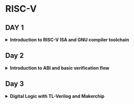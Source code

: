 # RISC-V
## DAY 1
<details>
<summary><strong>Introduction to RISC-V ISA and GNU compiler toolchain
</strong></summary>
 
  ## Installation
  
<details>
 
  <summary><strong>Steps to install Risc-Tools</strong></summary>

 Clone the  mentioned RISC-V Toolchain repository
  ```
git clone https://github.com/kunalg123/riscv_workshop_collaterals.git
cd riscv_workshop_collaterals
chmod +x run.sh
./run.sh
```
  
Once we run it we have to type the following command:

```

cd ~/riscv_toolchain/iverilog/
git checkout --track -b v10-branch origin/v10-branch
git pull 
chmod 777 autoconf.sh 
./autoconf.sh 
./configure 
make
sudo make install

```
After installation we will add following path to our .bashrc file at the last of the file :
```

gedit .bashrc
#Instead of shivangi put your username
export PATH="/home/shivangi/riscv_toolchain/riscv64-unknown-elf-gcc-8.3.0-2019.08.0-x86_64-linux-ubuntu14/bin:$PATH" #Type at last line # close the bashrc and type
source .bashrc

```
Test installation using following command:
```
riscv64-unknown-elf-gcc --version
```

</details>

## Introduction to RISC-V basic keywords
<details><summary><strong>What is Risc-v?</strong></summary><br>
RISC-V is an open-source instruction set architecture used to develop custom processors for a variety of applications, from embedded designs to supercomputers.

 RISC-V is a load-store architecture, meaning three things:
    
  (i) Its arithmetic instructions operate only on registers.
  
  (ii) Only load and store instructions transfer data to and from memory.
  
  (iii) Data must first be loaded into a register before it can be operated on.

  ![Screenshot from 2023-08-19 00-34-30](https://github.com/Shivangi2207/RISC-V/assets/140998647/1090fd1c-47a9-4387-8070-7ee4b14c2b80)

Now as in the figure shown above we want to see our C programm on a hardware which have this particular layout. Then we have to pass this information to this harware .
The C program is first complied using complier and then converted into a assembly  language ,like the Risc-v assembler language program as shown. Then this assembly language program got converted into machine level language (binary signals).
Finally obtained bits can easily be implemented on the desired layout and we will get our required result.

## How apps and application software runs on hardware?

![Screenshot from 2023-08-19 01-20-56](https://github.com/Shivangi2207/RISC-V/assets/140998647/2cd6e945-80d5-4660-81b9-bd2d6e42ae30)

So basically the application software enters into the system software block, and system software inturns convert the application software in the binary language.
system software have OS,Compiler, Assembler . OS gives output in some programming language like C,C++,JAVA etc these are the fed to the complier and we get set of instructions and once we get the instructions the next job of the assembler is to  convert the instructions into  respective binary code i.e machine language.
then this output is fed to the hardware and hardware can easily understand the job.

The different instructions included in RISC-V are listed below.

   1. Pseudo instructions - For e.g- mv,li,ret etc
   2. Base integer instruction (RV64I, RV32I)-For e.g-lui,addi etc
   3. Multiply extension (RV64M) -For e.g- mulw,divw etc
   4. Single and double floating point instruction (RV64F, RV64D) -For e.g flw,fadd etc
   5. Application binary instruction
   6. Memory allocation and stack pointer

</details>
<details><summary><strong>Labwork for RISC-V software toolchain
</strong></summary>

## Lab 1:C Program To Compute Sum From 1 to N

## Code 
```
#include <stdio.h>

int main () {
	int i,sum = 0, n = 6;
	for (i = 1; i <=n; ++i) {
		sum += i;
	}
	printf("The sum of the number from 1 to %d is %d\n", n,sum);
	return 0;
	}
```
## Commands to run:

```
gcc sum1ton.c
./a.out

```
## Output:

![Screenshot from 2023-08-19 01-39-09](https://github.com/Shivangi2207/RISC-V/assets/140998647/0897bb6a-8c74-4a0a-bc15-8c790702ac5d)

## Lab 2: RISCV GCC compile And Disassemble

## commands  
```
riscv64-unknown-elf-gcc -O1 -mabi=lp64 -march=rv64i -o sum1ton.o sum1ton.c


```
To list the details of the file
```
ls -ltr sum1ton.o
```
![Screenshot from 2023-08-19 02-14-51](https://github.com/Shivangi2207/RISC-V/assets/140998647/f2efcafc-4b9d-41ba-802e-d318c902aefe)

To deassemble the object file
```

riscv64-unknown-elf-objdump sum1ton -d sum1ton.o

```
Below image shows the disassembled file sum1to6.o with main function highlighted.
![Screenshot from 2023-08-19 01-53-15](https://github.com/Shivangi2207/RISC-V/assets/140998647/0f6ec07b-5819-4e14-a70e-d9a59a74b03c)


```

riscv64-unknown-elf-objdump <object file> -d <object filename.o> | less

```
![Screenshot from 2023-08-19 01-56-03](https://github.com/Shivangi2207/RISC-V/assets/140998647/3dc503e5-2420-43ec-adb1-2bd54a950aad)

Therefore total no of instruction used is 8 as 100bc -100dc= 32 , 32/4=8

To compile
```
spike pk sum1ton.o
```
![Screenshot from 2023-08-19 16-13-00](https://github.com/Shivangi2207/RISC-V/assets/140998647/33e52978-24f3-44e2-9af1-cbea92c2bbe0)

To Debug

```
spike -d pk sum1ton.o
```

</details>
<details><summary><strong>Integer number representation
</strong></summary>

## 64-bit Number System For Unsigned Numbers 

The 64-bit number system refers to a binary number system where numbers are represented using 64 bits or binary digits. In this system, each digit can be either 0 or 1, and each bit holds a place value based on powers of 2. The leftmost bit is the most significant bit (MSB), and the rightmost bit is the least significant bit (LSB).

For unsigned numbers, the 64-bit number system can represent only non-negative integers. The value of a number is calculated by summing the products of each bit with its corresponding power of 2. The formula for calculating the value of a 64-bit binary number is:

Value = bit[63] * 2^63 + bit[62] * 2^62 + ... + bit[1] * 2^1 + bit[0] * 2^0

Here's an example of a 64-bit binary number and its decimal equivalent:

![Screenshot from 2023-08-19 14-32-58](https://github.com/Shivangi2207/RISC-V/assets/140998647/d1689678-5a4f-424d-a523-95bea5ad8b89)

The decimal number 17446744073708551615 can be represented in a 64-bit unsigned binary format as follows:

Decimal: 17446744073708551615

Binary: 111100100001111101001001010011000101100011001011110110111111

Keep in mind that the 64-bit number system has a limited range for representing integers. The maximum value that can be represented using a 64-bit unsigned number is 2^64 - 1, which is approximately 18.4 quintillion (18,446,744,073,709,551,615). The minimum value is always 0 since it only includes non-negative integers.


## 64-bit Number System For Signed Numbers 

The 64-bit number system can also be used to represent signed numbers, which includes both positive and negative integers. In a 64-bit signed number representation, one bit is used as the sign bit to indicate whether the number is positive or negative. The rest of the bits represent the magnitude of the number.

Here's how the 64-bit signed number representation works:

 The leftmost (most significant) bit is the sign bit. If this bit is 0, the number is positive. If this bit is 1, the number is negative.
The remaining 63 bits are used to represent the magnitude of the number in the same way as the unsigned 64-bit number system. Each bit has a place value based on powers of 2.

For example, let's say we want to represent the signed decimal number -12345 in a 64-bit signed binary format:

 1: Convert to Binary Magnitude: First, we convert the magnitude (absolute value) of the number to binary. The binary representation of 12345 is 11000000111001.
 
 2: Sign Bit: Since the number is negative, the sign bit is set to 1.
 
 3: Fill to 63 Bits: We have 63 bits left to fill, so we pad the binary magnitude with zeros on the left until we have a total of 63 bits.
 
 4: Combine Sign Bit and Magnitude: Combine the sign bit (1) and the padded binary magnitude.

 In this example, the binary representation of the signed decimal number -12345 in a 64-bit signed format is 10000000000000000000000000000000000000000000000000000000011000000111001.

The leftmost bit indicates that the number is negative, and the rest of the bits represent the magnitude of the number. The actual value of this binary representation can be calculated in the same way as for the unsigned 64-bit number system.

the actual range of representable values is from -2^63 + 1 to 2^63 - 1.


</details>

<details><summary><strong>Lab For Signed And Unsigned Numbers  </strong></summary>

## Code for unsignedHighest

```
#include <stdio.h>
#include <math.h>
int main() {
unsigned long long int max = (unsigned long long int) (pow(2,64) -1);
printf("highest number represented by unsigned long long int is %llu\n", max);
return 0;
}

```
![Screenshot from 2023-08-19 15-17-14](https://github.com/Shivangi2207/RISC-V/assets/140998647/0f6a80ba-e070-43cb-a2e8-7080c9e4ab76)

This show the Highest value for Unsigned Numbers 

Now if we run our code by chnaging  (pow(2,64) * -1) we get the lowest value

![Screenshot from 2023-08-19 15-18-10](https://github.com/Shivangi2207/RISC-V/assets/140998647/f9df6c51-bf14-4041-b7a0-6a7dca62333a)

## Code for signedHighest

```
include <stdio.h>
#include <math.h>
int main() {
long long int max = (int) (pow(2,63) -1);
long long int min = (int) (pow(2,63) * -1);
printf("highest number represented by long long int is %lld\n", max);
printf("lowest number represented by long long int is %lld\n", min);
return 0;



```

![Screenshot from 2023-08-19 15-31-15](https://github.com/Shivangi2207/RISC-V/assets/140998647/e2f28df0-89b5-47ea-9ff4-162562e26685)

So  here we are not getting desired result as here we have used (int) due to which overflow condition arrives.
now to fix this we  will use long long int

```
include <stdio.h>
#include <math.h>
int main() {
long long int max = (long long int) (pow(2,63) -1);
long long int min = (long long int) (pow(2,63) * -1);
printf("highest number represented by long long int is %lld\n", max);
printf("lowest number represented by long long int is %lld\n", min);
return 0;

```
output:
![Screenshot from 2023-08-19 16-30-34](https://github.com/Shivangi2207/RISC-V/assets/140998647/6c37d24f-c250-4c17-bac0-848fdaaa8225)

## Table:


![Screenshot from 2023-08-19 15-29-51](https://github.com/Shivangi2207/RISC-V/assets/140998647/e161df13-b810-47a7-87af-29e7bc181284)

</details>
</details>

## Day 2

<details><summary><strong>Introduction to ABI and basic verification flow</strong></summary>

## What is ABI?


<details><summary><strong>Application Binary interface (ABI)
</strong></summary>

An Application Binary Interface (ABI) is a set of rules and conventions that dictate how different software components interact with each other at the binary level. It defines the interface between software components, such as different programs, libraries, and the operating system, to ensure compatibility and proper communication. ABIs are particularly important in the context of compiled programming languages, as they provide the standards for how functions are called, parameters are passed, memory is allocated, and data is represented in binary format.
Key aspects of an ABI may include:

   1. Calling Conventions: Specifies how functions are called and how parameters are passed between the caller and callee. This includes the order in which parameters are pushed onto the stack or placed in registers, as well as how return values are retrieved.

  2.  Data Representation: Defines how different data types are represented in memory or registers. This covers integer, floating-point, and pointer data types.

  3.  Memory Layout: Specifies how memory is allocated, managed, and used by programs. It includes rules for stack frames, heap allocation, and data storage.

  4. Register Usage: Describes how registers are used for passing function arguments and return values, as well as which registers need to be preserved by callee functions.

  5.  Exception Handling: Outlines how exceptions, errors, and signals are managed and propagated between different parts of the software.

  6.  System Calls and Libraries: Specifies the interface between user-level programs and the operating system. It covers how system calls are made and how programs interact with shared libraries.


![Screenshot from 2023-08-19 16-58-19](https://github.com/Shivangi2207/RISC-V/assets/140998647/88a05989-3062-4617-8481-79d272d84674)



 The application program can directly access the registers of the RISC V architecture using something known as system calls. The ABI (also known as system call interface enables the application to access the hardware resources via registers.

 In RISC V architecture, the width of the register is defined as XLEN. For RV64 and RV32, the widths are 64 bits and 32 bits, respectively.

  RISC V belongs to the little endian memory addressing system, which means that the least significant byte of a word is stored in the smallest memory address.


## Memory Allocation For Double Words

In the RISC-V architecture, memory allocation is not directly governed by the ABI (Application Binary Interface) itself. Instead, the ABI defines the conventions for function calling, register usage, and data representation between different software components. Memory allocation and deallocation are typically managed using memory management functions provided by the operating system or programming language runtime.

The way an ABI accesses registers depends on the specific calling convention and architecture being used. Different architectures and ABIs may have variations in how registers are used to pass function arguments, return values, and hold temporary data. 

Now, how does the ABI access the hardware resources?

1. The ABI defines which registers are used for function arguments, return values, and temporary storage. Hardware registers are allocated and managed according to these rules to facilitate efficient data exchange between functions.
2. The ABI defines memory alignment requirements for data types. Hardware ensures that data is stored and accessed efficiently in memory by enforcing these alignment rules.
3. The ABI's calling conventions and function parameter passing depend on the instruction set architecture. Hardware interprets these instructions and encodings to perform operations specified by the ABI.
4. When interacting with the operating system, the ABI's system call conventions are implemented using hardware interrupts and privileged execution modes to transition from user mode to kernel mode.

![Screenshot from 2023-08-19 17-08-06](https://github.com/Shivangi2207/RISC-V/assets/140998647/21de863d-a0b3-46cb-9abc-92ae4af60f5a)

Here we have 64 bit register but we have 32 bit wide register available for storage of our 64 bit instruction.
So 1st we divide 64 bits into eight 8 bit and store it into a paricular memory location.
Hence , In the context of RISC-V, a "word" typically refers to a 32-bit value, and a "byte" is 8 bits. The splitting of a 64-bit number into bytes and words is straightforward:

A 64-bit number consists of 8 bytes (64 bits / 8 bits per byte).
 A 64-bit number consists of 2 words (64 bits / 32 bits per word).

Each byte or word of the 64-bit number can be accessed and manipulated independently.

Keep in mind that RISC-V provides specific instructions for working with 64-bit data, including arithmetic, load/store, and conversion operations. These instructions handle the splitting and management of 64-bit data in a 32-bit architecture like RISC-V.

  It uses different registers(32 in number) which are each of width XLEN = 32 bit for RV32 (~XLEN = 64 for RV64) . On a higher level of abstraction these registers are accessed by their respective ABI names.

 For base integer instructions there are broadly 3 types of of such registers:
        I-type : For instructions having immediate values as operands.
        R-type : For instructions having only registers as operands.
        S-type : For instructions used for storing operations.

## LOAD, ADD and STORE Instructions

```
ld x8, 16(x23)
```
Here ld is for load instruction, x8 is for destination register, 16 is offset and x23 is source register.
This is  I type instruction.

![Screenshot from 2023-08-19 22-18-50](https://github.com/Shivangi2207/RISC-V/assets/140998647/a034039c-388e-4133-a1a8-bc1533418ac8)


```
add x8, x24,x8
```
Here add is for add instruction, x8 is the destination register, x23 & x8 is the source register.This is R type Instructions 

![Screenshot from 2023-08-19 22-24-34](https://github.com/Shivangi2207/RISC-V/assets/140998647/b7a34439-63cb-47e9-9626-00ff88834ba5)

```
sd x8,8(x23)
```
Here sd is for store doubleword,x8 is data registers,8 tell offset,x23 is source register. This is S type Instructions

![Screenshot from 2023-08-19 22-30-03](https://github.com/Shivangi2207/RISC-V/assets/140998647/f65b968e-3916-4137-9cce-500ebd52bc81)


Here in each Instructions set we can see register are of 5 bits so total number of register = 2^5 = 32 registers

## 32-registers And Their Respective ABI Names 

![Screenshot from 2023-08-19 19-54-21](https://github.com/Shivangi2207/RISC-V/assets/140998647/7cefd5c5-1554-41e4-b279-863481cead24)


</details>

<details><summary><strong>Lab work using ABI function calls </strong></summary>

## Study New Algorithm For Sum 1 to N Using ASM

![Screenshot from 2023-08-19 19-58-25](https://github.com/Shivangi2207/RISC-V/assets/140998647/453c547e-136f-4822-83d9-3c7184a30a23)

Now let's understand the algorithm behind the sum 1 to N program using ASM
Here first initialized a4 register with zero for storing temp variable.Similarly we initialized a3 with zero.Then after that we are storing 10 in a2 register. After that we are entering in a loop which says if value in a2>a3 then do a increment of +1 in a3  and add a3 in a4 (a4=a3+a4) .if its not true then print a0=a4+0


## Code for lab work
C program

```
#include<stdio.h>

extern int load(int x,int y);
int main(){

	int result=0;
	int count =9;
	result=load(0x0,count+1);
	printf("sum of number from 1 to %d\n",count,result);

}
```
Code of load file
```
.section .text
.global load
.type load,@function

load:
	add a4, a0, zero
	add a2, a0, a1
	add a3, a0, zero
loop:	add a4, a3, a4
	addi a3, a3, 1
	blt a3, a2, loop
	add a0, a4,zero
	ret

```

![Screenshot from 2023-08-19 22-49-18](https://github.com/Shivangi2207/RISC-V/assets/140998647/27173a6c-2a9d-409c-80b4-1cafcbe4aef5)

Memory Location of load Subroutine

![Screenshot from 2023-08-19 22-56-05](https://github.com/Shivangi2207/RISC-V/assets/140998647/515a3ff9-9099-45c4-8da8-952c25d0c767)

Spike debugging :

![Screenshot from 2023-08-19 23-03-15](https://github.com/Shivangi2207/RISC-V/assets/140998647/7e01302f-5706-4b36-84ee-96c2ddfe2fb3)

## Lab To Run C-Program On RISC-V CPU 
![Screenshot from 2023-08-19 21-39-50](https://github.com/Shivangi2207/RISC-V/assets/140998647/d7ae71df-6700-4bfc-bc65-9afa8fca672b)

Here we have riscv cpu program code through which we send the HEX format file of c program to show output the output of the given code

```
chmod 777 rv32im.sh
./rv32im.sh 

```
![Screenshot from 2023-08-19 23-07-48](https://github.com/Shivangi2207/RISC-V/assets/140998647/6a30c124-2156-4374-a4c3-3405e0189bf6)


Input hex file to sent through verilog code:

firmware.hex file
![Screenshot from 2023-08-19 23-09-33](https://github.com/Shivangi2207/RISC-V/assets/140998647/e375a0bb-5446-4f5e-996f-484997ff8a65)

firmware32.hex file

![Screenshot from 2023-08-19 23-10-06](https://github.com/Shivangi2207/RISC-V/assets/140998647/5a834ba3-693d-47cd-b613-7665cf557fda)

</details>

</details>

## Day 3
<details><summary><strong>Digital Logic with TL-Verilog and Makerchip</strong></summary>
<details><summary><strong>Combinational logic in TL-Verilog using Makerchip </strong></summary>

## Logic gates

![Screenshot from 2023-08-19 23-27-04](https://github.com/Shivangi2207/RISC-V/assets/140998647/f1b8d0c0-98a0-41a2-b98b-d0e856acc44d)

AND Gate: Outputs true if all inputs are true.
OR Gate: Outputs true if at least one input is true.
NOT Gate: Outputs the opposite (complement) of the input.
XOR Gate: Outputs true if the number of true inputs is odd.
NAND Gate: Outputs false only if all inputs are true.
NOR Gate: Outputs true only if all inputs are false.
XNOR Gate: Outputs true if the number of true inputs is even.

![Screenshot from 2023-08-20 00-26-15](https://github.com/Shivangi2207/RISC-V/assets/140998647/759bc912-5716-46ef-9b6c-9069c4911db0)


## Combinational Circuits

![Screenshot from 2023-08-19 23-29-39](https://github.com/Shivangi2207/RISC-V/assets/140998647/6ff026cd-6e1c-4904-813a-b563f7b5fc93)

Combinational circuits are digital electronic circuits where the outputs depend solely on the current input values and not on any previous inputs or internal states. These circuits use a combination of logic gates to perform specific logical functions without any memory or feedback elements. Combinational circuits are used for various purposes, such as arithmetic operations, data processing, and logic operations, where the output is determined only by the input conditions at that particular moment in time.

## Mux

A Multiplexer (MUX), also known as a data selector, is a digital circuit that selects and routes one of multiple input lines to a single output line based on the control signals. It's often depicted as having multiple data inputs, a control input (select lines), and a single output.
 ![Screenshot from 2023-08-20 00-27-04](https://github.com/Shivangi2207/RISC-V/assets/140998647/94012bef-654e-4c6a-87b3-6283ab3d4c84)

## Makerchip

Makerchip is an online platform that provides an integrated development environment (IDE) for designing, simulating, and testing digital circuits and systems. It's particularly focused on hardware description languages (HDLs) like Verilog and SystemVerilog.

Makerchip allows users to create, simulate, and debug digital designs using a web-based interface. It provides features such as code editing, simulation visualization, and waveform analysis. It's often used as a teaching and learning tool for digital design and hardware description languages.

However, please note that there might have been developments or changes to Makerchip since then. I recommend checking their official website or other reliable sources for the most up-to-date information.


## Lab works

## inverter

![Screenshot from 2023-08-20 00-44-24](https://github.com/Shivangi2207/RISC-V/assets/140998647/776716b3-5afe-4f61-ba70-ab5a91e1552a)

## AND gate

![Screenshot from 2023-08-20 00-46-02](https://github.com/Shivangi2207/RISC-V/assets/140998647/2001c43b-57f4-4174-83f0-d4985452a685)

## OR gate
![Screenshot from 2023-08-20 00-46-21](https://github.com/Shivangi2207/RISC-V/assets/140998647/adfce61a-4b34-410d-b3bf-7bed7a40d433)

## Xor gate
![Screenshot from 2023-08-20 00-46-45](https://github.com/Shivangi2207/RISC-V/assets/140998647/36f5b23b-fa51-44d9-acbc-199ac98025fa)

## Vector

![Screenshot from 2023-08-20 00-49-11](https://github.com/Shivangi2207/RISC-V/assets/140998647/cd48ff83-70df-4938-b499-fe2f838e6e09)

## MUX

![Screenshot from 2023-08-20 00-52-32](https://github.com/Shivangi2207/RISC-V/assets/140998647/c9ba6255-c2e2-46b5-a81b-1aded7f56247)
![Screenshot from 2023-08-20 00-53-41](https://github.com/Shivangi2207/RISC-V/assets/140998647/34f15a26-91a7-410e-9a76-246a9b1a38a5)



## Combinational calculator

![Screenshot from 2023-08-20 12-31-00](https://github.com/Shivangi2207/RISC-V/assets/140998647/7b8f51e6-c87c-4633-b7d8-72c0fde25b77)





</details>

<details>
<summary><strong>Sequential logic</strong></summary>
## What is sequential circuit?

A sequential circuit is a type of digital electronic circuit in which the output depends not only on the current input values but also on the previous history of inputs and the internal state of the circuit. Unlike combinational circuits, which produce outputs solely based on input values, sequential circuits have memory elements (such as flip-flops) that allow them to store and remember past input values or internal states.

Sequential circuits are used for tasks that involve memory and sequencing, such as counters, registers, and finite state machines. They are fundamental in designing systems that require controlled and ordered behavior over time. The behavior of sequential circuits is defined by a combination of their present input values, the previous state, and transition rules that determine how the internal state changes in response to inputs.



![Screenshot from 2023-08-20 01-32-11](https://github.com/Shivangi2207/RISC-V/assets/140998647/fbd8d615-c13f-4b97-8a10-b6a5609bec77)

## Lab work

## Fibonacci series


![Screenshot from 2023-08-20 14-15-16](https://github.com/Shivangi2207/RISC-V/assets/140998647/ce6ca185-dfd7-46ce-8053-c7c7be4cdf3f)

## Counter

![Screenshot from 2023-08-20 14-18-19](https://github.com/Shivangi2207/RISC-V/assets/140998647/c41b769d-c443-4d48-ab7d-cf7b72195b2a)

## Sequential Calculator


 ![Screenshot from 2023-08-20 12-37-44](https://github.com/Shivangi2207/RISC-V/assets/140998647/29f9ed75-575f-4f23-9bb4-31a2c250b607)


</details>
<details>
<summmary><strong> Pipeline Logic </strong></summmary>

## What is pipeline?

 Pipelining is a technique used in digital circuit design to improve the performance of a sequential process. In a pipeline, a complex task or operation is divided into a sequence of smaller stages. Each stage processes a part of the task, and the outputs of one stage are passed as inputs to the next stage. This allows multiple tasks to be in progress at different stages simultaneously, improving throughput and overall efficiency.

Now let's implement pythagorous theorem and compute  it on hardware

![Screenshot from 2023-08-20 15-06-32](https://github.com/Shivangi2207/RISC-V/assets/140998647/53ab4774-0a09-4f00-8209-bc213e82321b)

Let us compute the pythagoran's theorem over 3 cycles.

Cycle1: Squaring on the sides a and b.
 Cycle2: Adding the sqyared vales of a and b.
 Cycle3: Finding the square root value of the sum

## Makerchip implementation

![Screenshot from 2023-08-20 15-11-18](https://github.com/Shivangi2207/RISC-V/assets/140998647/91afe442-6246-46fc-9415-cd30002a4c5a)

 Code reduction is the most advanatageous property of the TL-Verilog when compared to System Verilog. 

 The Retiming property in TL-Verilog is very easy and safe to implement whereas in SystemVerilog, it is very bug-prone.

The pipelinig also allows us to run the clock at a high frequency. Regardless of the way we structure our logic, we will be able to produce new set of inputs on every clock edge. As a result, we get high throughput for our circuit.

## syntax in Tl-Verilog

 ![Screenshot from 2023-08-20 13-27-16](https://github.com/Shivangi2207/RISC-V/assets/140998647/2986c5d0-905d-47cf-b1a8-d1adb1dc9ecf)

## Implementation of Fibonacci series in a pipeline:

![Screenshot from 2023-08-20 15-38-11](https://github.com/Shivangi2207/RISC-V/assets/140998647/054b5cb7-123f-4637-8548-aaa17907e8c8)

## Implementation of pipeline through TL-Verilog:

![Screenshot from 2023-08-20 15-40-12](https://github.com/Shivangi2207/RISC-V/assets/140998647/4590d788-e40c-44e2-a972-937840b3ccf1)

we can observe errors in the pipeline
![Screenshot from 2023-08-20 15-41-17](https://github.com/Shivangi2207/RISC-V/assets/140998647/4f8bdec4-025e-4220-aa3b-414d2a447152)

## Lab 1: Counter and Calculator in pipeline
Pipeline structure:


![Screenshot from 2023-08-20 15-42-59](https://github.com/Shivangi2207/RISC-V/assets/140998647/e2fe6720-f561-430a-a39d-2c3441bf5643)

Makerchip Implementation



</details>


</details>


